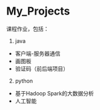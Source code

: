 # My_Projects

课程作业，包括：
1. java
+ 客户端-服务器通信
+ 画图板
+ 验证码（前后端项目）
2. python
+ 基于Hadoop Spark的大数据分析
+ 人工智能

